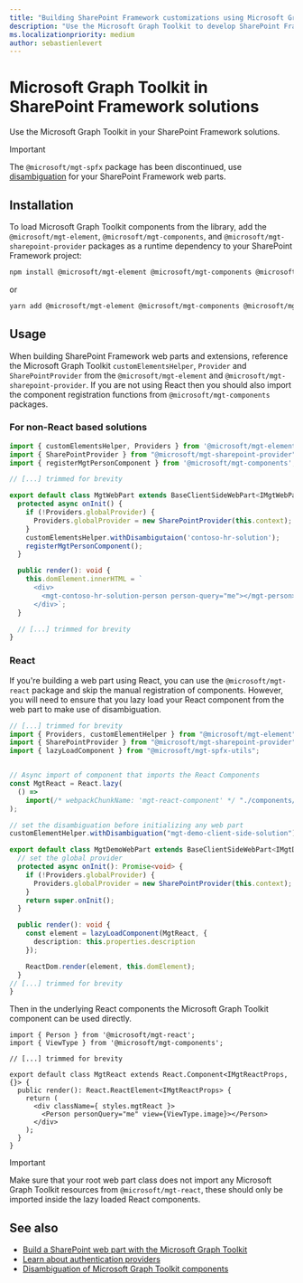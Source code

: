 ```yaml
---
title: "Building SharePoint Framework customizations using Microsoft Graph Toolkit"
description: "Use the Microsoft Graph Toolkit to develop SharePoint Framework solutions."
ms.localizationpriority: medium
author: sebastienlevert
---
```


# Microsoft Graph Toolkit in SharePoint Framework solutions

Use the Microsoft Graph Toolkit in your SharePoint Framework solutions.

> [!IMPORTANT]
> The `@microsoft/mgt-spfx` package has been discontinued, use [disambiguation](../customize-components/disambiguation.md) for your SharePoint Framework web parts. 

## Installation

To load Microsoft Graph Toolkit components from the library, add the `@microsoft/mgt-element`, `@microsoft/mgt-components`, and `@microsoft/mgt-sharepoint-provider` packages as a runtime dependency to your SharePoint Framework project:

```bash
npm install @microsoft/mgt-element @microsoft/mgt-components @microsoft/mgt-sharepoint-provider
```

or

```bash
yarn add @microsoft/mgt-element @microsoft/mgt-components @microsoft/mgt-sharepoint-provider
```

## Usage

When building SharePoint Framework web parts and extensions, reference the Microsoft Graph Toolkit `customElementsHelper`, `Provider` and `SharePointProvider` from the `@microsoft/mgt-element` and `@microsoft/mgt-sharepoint-provider`. If you are not using React then you should also import the component registration functions from `@microsoft/mgt-components` packages.

### For non-React based solutions

```ts
import { customElementsHelper, Providers } from '@microsoft/mgt-element';
import { SharePointProvider } from "@microsoft/mgt-sharepoint-provider";
import { registerMgtPersonComponent } from '@microsoft/mgt-components';

// [...] trimmed for brevity

export default class MgtWebPart extends BaseClientSideWebPart<IMgtWebPartProps> {
  protected async onInit() {
    if (!Providers.globalProvider) {
      Providers.globalProvider = new SharePointProvider(this.context);
    }
    customElementsHelper.withDisambigutaion('contoso-hr-solution');
    registerMgtPersonComponent();
  }

  public render(): void {
    this.domElement.innerHTML = `
      <div>
        <mgt-contoso-hr-solution-person person-query="me"></mgt-person>
      </div>`;
  }

  // [...] trimmed for brevity
}
```

### React

If you're building a web part using React, you can use the `@microsoft/mgt-react` package and skip the manual registration of components. However, you will need to ensure that you lazy load your React component from the web part to make use of disambiguation.

```ts
// [...] trimmed for brevity
import { Providers, customElementHelper } from "@microsoft/mgt-element";
import { SharePointProvider } from "@microsoft/mgt-sharepoint-provider";
import { lazyLoadComponent } from "@microsoft/mgt-spfx-utils";


// Async import of component that imports the React Components
const MgtReact = React.lazy(
  () =>
    import(/* webpackChunkName: 'mgt-react-component' */ "./components/MgtReact")
);

// set the disambiguation before initializing any web part
customElementHelper.withDisambiguation("mgt-demo-client-side-solution");

export default class MgtDemoWebPart extends BaseClientSideWebPart<IMgtDemoWebPartProps> {
  // set the global provider
  protected async onInit(): Promise<void> {
    if (!Providers.globalProvider) {
      Providers.globalProvider = new SharePointProvider(this.context);
    }
    return super.onInit();
  }

  public render(): void {
    const element = lazyLoadComponent(MgtReact, {
      description: this.properties.description
    });

    ReactDom.render(element, this.domElement);
  }
// [...] trimmed for brevity
}
```

Then in the underlying React components the Microsoft Graph Toolkit component can be used directly.

```tsx
import { Person } from '@microsoft/mgt-react';
import { ViewType } from '@microsoft/mgt-components';

// [...] trimmed for brevity

export default class MgtReact extends React.Component<IMgtReactProps, {}> {
  public render(): React.ReactElement<IMgtReactProps> {
    return (
      <div className={ styles.mgtReact }>
        <Person personQuery="me" view={ViewType.image}></Person>
      </div>
    );
  }
}
```

>[!IMPORTANT]
> Make sure that your root web part class does not import any Microsoft Graph Toolkit resources from `@microsoft/mgt-react`, these should only be imported inside the lazy loaded React components.


## See also

* [Build a SharePoint web part with the Microsoft Graph Toolkit](./build-a-sharepoint-web-part.md)
* [Learn about authentication providers](../providers/providers.md)
* [Disambiguation of Microsoft Graph Toolkit components](../customize-components/disambiguation.md) 
